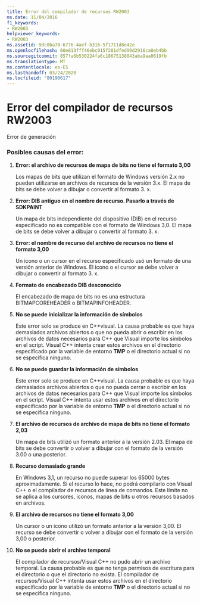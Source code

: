 ```yaml
---
title: Error del compilador de recursos RW2003
ms.date: 11/04/2016
f1_keywords:
- RW2003
helpviewer_keywords:
- RW2003
ms.assetid: 9dc0ba70-6776-4aef-b316-5f1711d8e42e
ms.openlocfilehash: 60e813fff46ebc015f281dfed99d2916ca0eb4bb
ms.sourcegitcommit: 857fa6b530224fa6c18675138043aba9aa0619fb
ms.translationtype: MT
ms.contentlocale: es-ES
ms.lasthandoff: 03/24/2020
ms.locfileid: "80190617"
---
```

# <a name="resource-compiler-error-rw2003"></a>Error del compilador de recursos RW2003

Error de generación

### <a name="to-fix-by-checking-the-following-possible-causes"></a>Posibles causas del error:

1. **Error: el archivo de recursos de mapa de bits no tiene el formato 3,00**

   Los mapas de bits que utilizan el formato de Windows versión 2.x no pueden utilizarse en archivos de recursos de la versión 3.x. El mapa de bits se debe volver a dibujar o convertir al formato 3. x.

1. **Error: DIB antiguo en el nombre de recurso. Pasarlo a través de SDKPAINT**

   Un mapa de bits independiente del dispositivo (DIB) en el recurso especificado no es compatible con el formato de Windows 3,0. El mapa de bits se debe volver a dibujar o convertir al formato 3. x.

1. **Error: el nombre de recurso del archivo de recursos no tiene el formato 3,00**

   Un icono o un cursor en el recurso especificado usó un formato de una versión anterior de Windows. El icono o el cursor se debe volver a dibujar o convertir al formato 3. x.

1. **Formato de encabezado DIB desconocido**

   El encabezado de mapa de bits no es una estructura BITMAPCOREHEADER o BITMAPINFOHEADER.

1. **No se puede inicializar la información de símbolos**

   Este error solo se produce en C++visual. La causa probable es que haya demasiados archivos abiertos o que no pueda abrir o escribir en los archivos de datos necesarios para C++ que Visual importe los símbolos en el script. Visual C++ intenta crear estos archivos en el directorio especificado por la variable de entorno **TMP** o el directorio actual si no se especifica ninguno.

1. **No se puede guardar la información de símbolos**

   Este error solo se produce en C++visual. La causa probable es que haya demasiados archivos abiertos o que no pueda cerrar o escribir en los archivos de datos necesarios para C++ que Visual importe los símbolos en el script. Visual C++ intenta usar estos archivos en el directorio especificado por la variable de entorno **TMP** o el directorio actual si no se especifica ninguno.

1. **El archivo de recursos de archivo de mapa de bits no tiene el formato 2,03**

   Un mapa de bits utilizó un formato anterior a la versión 2.03. El mapa de bits se debe convertir o volver a dibujar con el formato de la versión 3.00 o una posterior.

1. **Recurso demasiado grande**

   En Windows 3,1, un recurso no puede superar los 65000 bytes aproximadamente. Si el recurso lo hace, no podrá compilarlo con Visual C++ o el compilador de recursos de línea de comandos. Este límite no se aplica a los cursores, iconos, mapas de bits u otros recursos basados en archivos.

1. **El archivo de recursos no tiene el formato 3,00**

   Un cursor o un icono utilizó un formato anterior a la versión 3,00. El recurso se debe convertir o volver a dibujar con el formato de la versión 3,00 o posterior.

1. **No se puede abrir el archivo temporal**

   El compilador de recursos/Visual C++ no pudo abrir un archivo temporal. La causa probable es que no tenga permisos de escritura para el directorio o que el directorio no exista. El compilador de recursos/Visual C++ intenta usar estos archivos en el directorio especificado por la variable de entorno **TMP** o el directorio actual si no se especifica ninguno.
